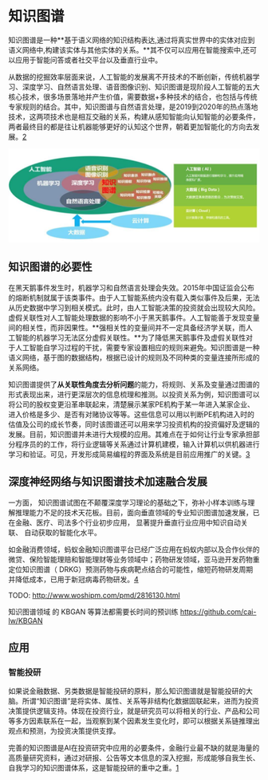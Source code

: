 # 知识图谱

知识图谱是一种**基于语义网络的知识结构表达,通过将真实世界中的实体对应到语义网络中,构建该实体与其他实体的关系。**其不仅可以应用在智能搜索中,还可以应用于智能问答或者社交平台以及垂直行业中。

从数据的挖掘效率层面来说，人工智能的发展离不开技术的不断创新，传统机器学习、深度学习、自然语言处理、语音图像识别、知识图谱是现阶段人工智能的五大核心技术，很多场景落地并产生价值，需要数据+多种技术的结合，也包括与传统专家规则的结合。其中，知识图谱与自然语言处理，是2019到2020年的热点落地技术，这两项技术也是相互交融的关系，构建从感知智能向认知智能的必要条件，两者最终目的都是往让机器能够更好的认知这个世界，朝着更加智能化的方向去发展。[2]

![知识图谱与AI的关系](../img/knowledge_map_in_AI.png)

## 知识图谱的必要性

在黑天鹅事件发生时，机器学习和自然语言处理会失效。2015年中国证监会公布的熔断机制就属于该类事件。由于人工智能系统内没有载入类似事件及后果，无法从历史数据中学习到相关模式。此时，由人工智能决策的投资就会出现较大风险。虚假关联性对人工智能处理数据的影响不小于黑天鹅事件。人工智能善于发现变量间的相关性，而非因果性。**强相关性的变量间并不一定具备经济学关联，而人工智能的机器学习无法区分虚假关联性。**为了降低黑天鹅事件及虚假关联性对于人工智能自学习过程的干扰，需要专家设置相应的规则来避免。知识图谱是一种语义网络，基于图的数据结构，根据已设计的规则及不同种类的变量连接所形成的关系网络。

知识图谱提供了**从关联性角度去分析问题**的能力，将规则、关系及变量通过图谱的形式表现出来，进行更深层次的信息梳理和推测。以投资关系为例，知识图谱可以将公司的股权变更沿革串联起来，清楚展示某家PE机构于某一年进入某家企业、进入价格是多少、是否有对赌协议等等。这些信息可以用以判断PE机构进入时的估值及公司的成长节奏，同时该图谱还可以用来学习投资机构的投资偏好及逻辑的发展。目前，知识图谱并未进行大规模的应用。其难点在于如何让行业专家承担部分程序员的的工作，将行业逻辑等关系通过计算机建模，输入计算机以供机器进行学习和验证。可见，开发形成简易编程的界面及系统是目前应用推广的关键。[3]

## 深度神经网络与知识图谱技术加速融合发展

一方面， 知识图谱试图在不颠覆深度学习理论的基础之下，弥补小样本训练与理解推理能力不足的技术天花板。目前，面向垂直领域的专业知识图谱加速发展，已在金融、医疗、司法多个行业初步应用， 显著提升垂直行业应用中知识自动关联、 自动获取的智能化水平。

如金融消费领域，蚂蚁金融知识图谱平台已经广泛应用在蚂蚁内部以及合作伙伴的微贷、保险智能理赔和智能理财等业务领域中；药物研发领域，亚马逊开发药物重定位知识图谱（ DRKG）预测药物与疾病靶点结合的可能性，缩短药物研发周期并降低成本，已用于新冠病毒药物研发。[4]


TODO:
http://www.woshipm.com/pmd/2816130.html

知识图谱领域 的 KBGAN 等算法都需要长时间的预训练 https://github.com/cai-lw/KBGAN

## 应用

### 智能投研

如果说金融数据、另类数据是智能投研的原料，那么知识图谱就是智能投研的大脑。所谓“知识图谱”是将实体、属性、关系等非结构化数据固联起来，进而为投资决策提供逻辑支持。体现在投资行业，就是研究员可以将相关的行业、产品和公司等多方因素联系在一起，当观察到某个因素发生变化时，即可以根据关系链推理出观点和预测，为投资决策提供支撑。

完善的知识图谱是AI在投资研究中应用的必要条件，金融行业最不缺的就是海量的高质量研究资料，通过对研报、公告等文本信息的深入挖掘，形成能够自我生长、自我学习的知识图谱体系，这是智能投研的重中之重。[1]

[1]: https://www.jianshu.com/p/d15703c14cd5
[2]: https://www.weiyangx.com/351456.html
[3]: http://www.cstf.org.cn/newsdetail.asp?types=36&num=1165
[4]: https://www.jiemian.com/article/6005288.html
